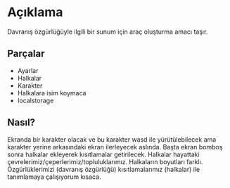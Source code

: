 # Açıklama

Davranış özgürlüğüyle ilgili bir sunum için araç oluşturma amacı taşır.

## Parçalar
- Ayarlar
- Halkalar
- Karakter
- Halkalara isim koymaca
- localstorage

## Nasıl?
Ekranda bir karakter olacak ve bu karakter wasd ile yürütülebilecek ama karakter yerine arkasındaki ekran ilerleyecek aslında.
Başta ekran bomboş sonra halkalar ekleyerek kısıtlamalar getirilecek.
Halkalar hayattaki çevrelerimiz/çeperlerimiz/topluluklarımız.
Halkaların boyutları farklı.
Özgürlüklerimizi (davranış özgürlüğü) kısıtlamalarımız (halkalar) ile tanımlamaya çalışıyorum kısaca.

